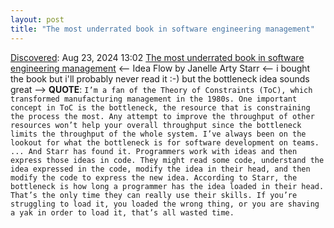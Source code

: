 ```yaml
---
layout: post
title: "The most underrated book in software engineering management"
---
```

[Discovered](http://rolandtanglao.com/2020/07/29/p1-blogthis-checkvist-list-links-to-blog/): Aug 23, 2024 13:02 [The most underrated book in software engineering management](https://ericnormand.substack.com/p/the-most-underrated-book-in-software) <-- Idea Flow by Janelle Arty Starr <-- i bought the book but i'll probably never read it :-) but the bottleneck idea sounds great --> **QUOTE**: `I’m a fan of the Theory of Constraints (ToC), which transformed manufacturing management in the 1980s. One important concept in ToC is the bottleneck, the resource that is constraining the process the most. Any attempt to improve the throughput of other resources won’t help your overall throughput since the bottleneck limits the throughput of the whole system. I’ve always been on the lookout for what the bottleneck is for software development on teams. ... And Starr has found it. Programmers work with ideas and then express those ideas in code. They might read some code, understand the idea expressed in the code, modify the idea in their head, and then modify the code to express the new idea. According to Starr, the bottleneck is how long a programmer has the idea loaded in their head. That’s the only time they can really use their skills. If you’re struggling to load it, you loaded the wrong thing, or you are shaving a yak in order to load it, that’s all wasted time.`
